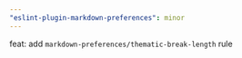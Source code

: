```yaml
---
"eslint-plugin-markdown-preferences": minor
---
```


feat: add `markdown-preferences/thematic-break-length` rule
